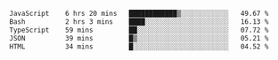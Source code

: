<!--START_SECTION:waka-->

```txt
JavaScript    6 hrs 20 mins   ████████████▒░░░░░░░░░░░░   49.67 %
Bash          2 hrs 3 mins    ████░░░░░░░░░░░░░░░░░░░░░   16.13 %
TypeScript    59 mins         ██░░░░░░░░░░░░░░░░░░░░░░░   07.72 %
JSON          39 mins         █▒░░░░░░░░░░░░░░░░░░░░░░░   05.21 %
HTML          34 mins         █░░░░░░░░░░░░░░░░░░░░░░░░   04.52 %
```

<!--END_SECTION:waka--> 
 
